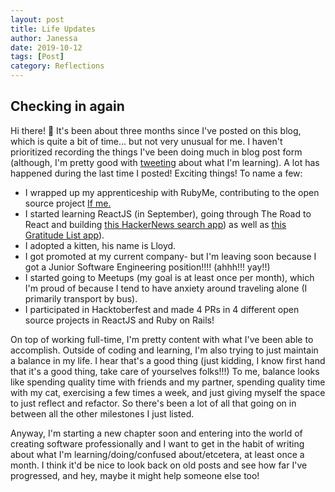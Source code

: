 ```yaml
---
layout: post
title: Life Updates
author: Janessa
date: 2019-10-12
tags: [Post]
category: Reflections
---
```

## Checking in again 
Hi there! 👋 It's been about three months since I've posted on this blog, which is quite a bit of time... but not very unusual for me. I haven't prioritized recording the things I've been doing much in blog post form (although, I'm pretty good with [tweeting](https://twitter.com/janessatran_) about what I'm learning). A lot has happened during the last time I posted! Exciting things! To name a few:

 - I wrapped up my apprenticeship with RubyMe, contributing to the open source project [If me.](https://github.com/ifmeorg/ifme)
 - I started learning ReactJS (in September), going through The Road to React and building [this HackerNews search app](https://protected-fortress-53041.herokuapp.com/)) as well as [this Gratitude List app](https://janessatran.github.io/gratitude-list/)).
 - I adopted a kitten, his name is Lloyd.
 - I got promoted at my current company- but I'm leaving soon because I got a Junior Software Engineering position!!!! (ahhh!!! yay!!)
 - I started going to Meetups (my goal is at least once per month), which I'm proud of because I tend to have anxiety around traveling alone (I primarily transport by bus).
 - I participated in Hacktoberfest and made 4 PRs in 4 different open source projects in ReactJS and Ruby on Rails!
 
 On top of working full-time, I'm pretty content with what I've been able to accomplish. Outside of coding and learning, I'm also trying to just maintain a balance in my life. I hear that's a good thing (just kidding, I know first hand that it's a good thing, take care of yourselves folks!!!) To me, balance looks like spending quality time with friends and my partner, spending quality time with my cat, exercising a few times a week, and just giving myself the space to just reflect and refactor. So there's been a lot of all that going on in between all the other milestones I just listed. 

Anyway, I'm starting a new chapter soon and entering into the world of creating software professionally and I want to get in the habit of writing about what I'm learning/doing/confused about/etcetera, at least once a month. I think it'd be nice to look back on old posts and see how far I've progressed, and hey, maybe it might help someone else too!
